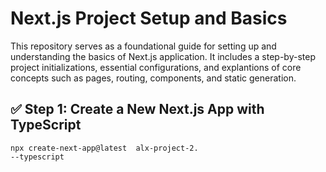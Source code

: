 # Next.js Project Setup and Basics

This repository serves as a foundational guide for setting up and understanding the basics of Next.js application. It includes a step-by-step project initializations, essential configurations, and explantions of core concepts such as pages, routing, components, and static generation.

## ✅ Step 1: Create a New Next.js App with TypeScript

    npx create-next-app@latest  alx-project-2.
    --typescript


